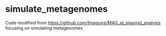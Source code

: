 # simulate_metagenomes
Code modified from https://github.com/fmaguire/MAG_gi_plasmid_analysis focusing on simulating metagenomes
